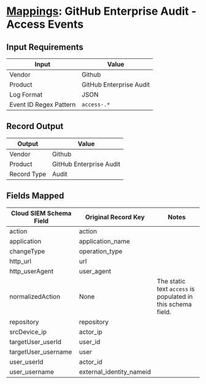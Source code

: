# [Mappings](README.md): GitHub Enterprise Audit  - Access Events

## Input Requirements

|Input|Value|
|-----|-----|
|Vendor|Github|
|Product|GitHub Enterprise Audit|
|Log Format|JSON|
|Event ID Regex Pattern|`access-.*`|

## Record Output

|Output|Value|
|------|-----|
|Vendor|Github|
|Product|GitHub Enterprise Audit|
|Record Type|Audit|

## Fields Mapped

|Cloud SIEM Schema Field|Original Record Key|Notes|
|-----------------------|-------------------|-----|
|action|action||
|application|application_name||
|changeType|operation_type||
|http_url|url||
|http_userAgent|user_agent||
|normalizedAction|None|The static text `access` is populated in this schema field.|
|repository|repository||
|srcDevice_ip|actor_ip||
|targetUser_userId|user_id||
|targetUser_username|user||
|user_userId|actor_id||
|user_username|external_identity_nameid||

